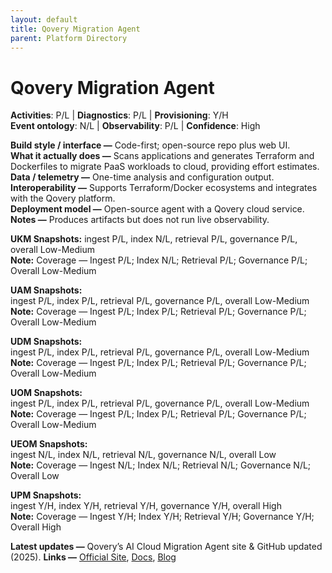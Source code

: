 ```yaml
---
layout: default
title: Qovery Migration Agent
parent: Platform Directory
---
```


# Qovery Migration Agent

**Activities**: P/L | **Diagnostics**: P/L | **Provisioning**: Y/H  <br>
**Event ontology**: N/L | **Observability**: P/L | **Confidence**: High

**Build style / interface —** Code-first; open-source repo plus web UI.  
**What it actually does —** Scans applications and generates Terraform and Dockerfiles to migrate PaaS workloads to cloud, providing effort estimates.  
**Data / telemetry —** One-time analysis and configuration output.  
**Interoperability —** Supports Terraform/Docker ecosystems and integrates with the Qovery platform.  
**Deployment model —** Open-source agent with a Qovery cloud service.  
**Notes —** Produces artifacts but does not run live observability.

**UKM Snapshots:** 
ingest P/L, index N/L, retrieval P/L, governance P/L, overall Low-Medium  <br>
**Note:** Coverage — Ingest P/L; Index N/L; Retrieval P/L; Governance P/L; Overall Low-Medium


**UAM Snapshots:**   
ingest P/L, index P/L, retrieval P/L, governance P/L, overall Low-Medium  <br>
**Note:** Coverage — Ingest P/L; Index P/L; Retrieval P/L; Governance P/L; Overall Low-Medium


**UDM Snapshots:**   
ingest P/L, index P/L, retrieval P/L, governance P/L, overall Low-Medium  <br>
**Note:** Coverage — Ingest P/L; Index P/L; Retrieval P/L; Governance P/L; Overall Low-Medium


**UOM Snapshots:**   
ingest P/L, index P/L, retrieval P/L, governance P/L, overall Low-Medium  <br>
**Note:** Coverage — Ingest P/L; Index P/L; Retrieval P/L; Governance P/L; Overall Low-Medium


**UEOM Snapshots:**   
ingest N/L, index N/L, retrieval N/L, governance N/L, overall Low  <br>
**Note:** Coverage — Ingest N/L; Index N/L; Retrieval N/L; Governance N/L; Overall Low


**UPM Snapshots:**   
ingest Y/H, index Y/H, retrieval Y/H, governance Y/H, overall High  <br>
**Note:** Coverage — Ingest Y/H; Index Y/H; Retrieval Y/H; Governance Y/H; Overall High


**Latest updates —** Qovery’s AI Cloud Migration Agent site & GitHub updated (2025).
**Links —** [Official Site](https://migrate.qovery.com/), [Docs](https://github.com/Qovery/qovery-migration-ai-agent), [Blog](https://www.qovery.com/blog/open-source-devops-ai-agent--effortless-migration-from-heroku-to-aws)
